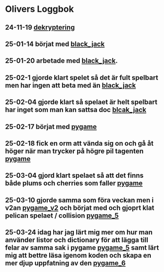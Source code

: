 Olivers Loggbok
===============
24-11-19
[dekryptering](/intro_programmering/7100/4d.py)
---------
25-01-14
börjat med [black_jack](/porject_programing/black_jack.py)
---------
25-01-20
arbetade med [black_jack](/porject_programing/black_jack.py).
---------
25-02-1
gjorde klart spelet så det är fult spelbart men har ingen att beta med än [black_jack](/porject_programing/black_jack.py)
---------
25-02-04
gjorde klart så spelaet är helt spelbart har inget som man kan sattsa doc [blcak_jack](/porject_programing/black_jack.py)
---------
25-02-17
börjat med [pygame](/pygame/)
---------
25-02-18
fick en orm att vända sig on och gå åt höger när man trycker på högre pil tagenten [pygame](/pygame/pygame_3.py)
---------
25-03-04
gjord klart spelaet så att det finns både plums och cherries som faller [pygame](/pygame/pygame_4.py)
---------
25-03-10
gjorde samma som föra veckan men i v2an [pygame_v2](/pygame/pygame_4_v2.py)
och börjat med och gjoprt klat pelican spelaet / collision [pygame_5](pygame/pygamg_5.py)
---------
25-03-24
idag har jag lärt mig mer om hur man använder listor och dictionary för att lägga till felar av samma sak i pygame [pygame_5](pygame/pygame_5.py)
samt lärt mig att bettre läsa igenom koden och skapa en mer djup uppfatning av den [pygame_6](/pygame/pygame_6.py)
---------